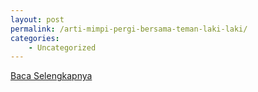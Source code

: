 ```yaml
---
layout: post
permalink: /arti-mimpi-pergi-bersama-teman-laki-laki/
categories:
    - Uncategorized
---
```


[Baca Selengkapnya](/10)